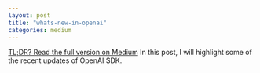 ```yaml
---
layout: post
title: "whats-new-in-openai"
categories: medium
---
```


[TL;DR? Read the full version on Medium](https://medium.com/@balci.pelin/whats-new-in-openai-cea2903395a0) In this post, I will highlight some of the recent updates of OpenAI SDK.